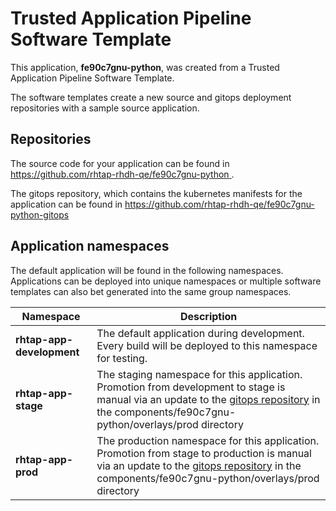 # Trusted Application Pipeline Software Template

This application, **fe90c7gnu-python**, was created from a Trusted Application Pipeline Software Template.

The software templates create a new source and gitops deployment repositories with a sample source application. 

## Repositories

The source code for your application can be found in [https://github.com/rhtap-rhdh-qe/fe90c7gnu-python ](https://github.com/rhtap-rhdh-qe/fe90c7gnu-python ).
 
The gitops repository, which contains the kubernetes manifests for the application can be found in 
[https://github.com/rhtap-rhdh-qe/fe90c7gnu-python-gitops ](https://github.com/rhtap-rhdh-qe/fe90c7gnu-python-gitops ) 

## Application namespaces 

The default application will be found in the following namespaces. Applications can be deployed into unique namespaces or multiple software templates can also bet generated into the same group namespaces.  

|  Namespace   |  Description   |  
| -------- | -------- |   
| **rhtap-app-development** | The default application during development. Every build will be deployed to this namespace for testing. | 
| **rhtap-app-stage** | The staging namespace for this application. Promotion from development to stage is manual via an update to the [gitops repository](https://github.com/rhtap-rhdh-qe/fe90c7gnu-python-gitops ) in the components/fe90c7gnu-python/overlays/prod directory |  
| **rhtap-app-prod** | The production namespace for this application. Promotion from stage to production is manual via an update to the [gitops repository](https://github.com/rhtap-rhdh-qe/fe90c7gnu-python-gitops ) in the components/fe90c7gnu-python/overlays/prod directory | 